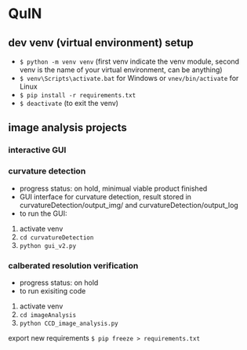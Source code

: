 # QuIN

## dev venv (virtual environment) setup
- `$ python -m venv venv` (first venv indicate the venv module, second venv is the name of your virtual environment, can be anything)
- `$ venv\Scripts\activate.bat` for Windows or `vnev/bin/activate` for Linux 
- `$ pip install -r requirements.txt`
- `$ deactivate` (to exit the venv)

## image analysis projects
### interactive GUI

### curvature detection
  - progress status: on hold, minimual viable product finished
  - GUI interface for curvature detection, result stored in curvatureDetection/output_img/ and curvatureDetection/output_log
  - to run the GUI:
  1. activate venv
  2. `cd curvatureDetection`
  3. `python gui_v2.py`

### calberated resolution verification
  - progress status: on hold
  - to run exisiting code
  1. activate venv
  2. `cd imageAnalysis`
  3. `python CCD_image_analysis.py`


export new requirements
`$ pip freeze > requirements.txt`
